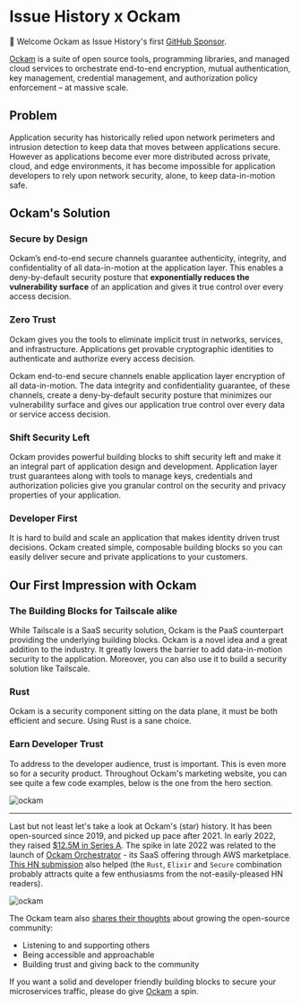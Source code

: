 # Issue History x Ockam

🍾️ Welcome Ockam as Issue History's first [GitHub Sponsor](https://github.com/sponsors/star-history).

[Ockam](https://github.com/build-trust/ockam) is a suite of open source tools, programming libraries, and managed cloud services to orchestrate end-to-end encryption, mutual authentication, key management, credential management, and authorization policy enforcement – at massive scale.

## Problem

Application security has historically relied upon network perimeters and intrusion detection to keep data that moves between applications secure. However as applications become ever more distributed across private, cloud, and edge environments, it has become impossible for application developers to rely upon network security, alone, to keep data-in-motion safe.

## Ockam's Solution

### Secure by Design

Ockam’s end-to-end secure channels guarantee authenticity, integrity, and confidentiality of all data-in-motion at the application layer. This enables a deny-by-default security posture that **exponentially reduces the vulnerability surface** of an application and gives it true control over every access decision.

### Zero Trust

Ockam gives you the tools to eliminate implicit trust in networks, services, and infrastructure. Applications get provable cryptographic identities to authenticate and authorize every access decision.

Ockam end-to-end secure channels enable application layer encryption of all data-in-motion. The data integrity and confidentiality guarantee, of these channels, create a deny-by-default security posture that minimizes our vulnerability surface and gives our application true control over every data or service access decision.

### Shift Security Left

Ockam provides powerful building blocks to shift security left and make it an integral part of application design and development.
Application layer trust guarantees along with tools to manage keys, credentials and authorization policies give you granular control on the security and privacy properties of your application.

### Developer First

It is hard to build and scale an application that makes identity driven trust decisions. Ockam created simple, composable building blocks so you can easily deliver secure and private applications to your customers.

## Our First Impression with Ockam

### The Building Blocks for Tailscale alike

While Tailscale is a SaaS security solution, Ockam is the PaaS counterpart providing the underlying 
building blocks. Ockam is a novel idea and a great addition to the industry. It greatly lowers the
barrier to add data-in-motion security to the application. Moreover, you can also use it to build a
security solution like Tailscale.

### Rust

Ockam is a security component sitting on the data plane, it must be both efficient and secure. Using
Rust is a sane choice.

### Earn Developer Trust

To address to the developer audience, trust is important. This is even more so for a security product.
Throughout Ockam's marketing website, you can see quite a few code examples, below is the one from
the hero section.

![ockam](/blog/assets/ockam/build-trust.webp)

---

Last but not least let's take a look at Ockam's (star) history. It has been open-sourced since 2019, and picked up pace after 2021. In early 2022, they raised [$12.5M in Series A](https://www.ockam.io/blog/series_a). The spike in late 2022 was related to the launch of [Ockam Orchestrator](https://aws.amazon.com/marketplace/pp/prodview-wsd42efzcpsxk) - its SaaS offering through AWS marketplace. 
[This HN submission](https://news.ycombinator.com/item?id=33038384) also helped (the `Rust`, `Elixir` and `Secure` combination
probably attracts quite a few enthusiasms from the not-easily-pleased HN readers).

![ockam](/blog/assets/ockam/ockam.webp)

The Ockam team also [shares their thoughts](https://www.ockam.io/blog/how_grow_popular_open_source_github) about growing the open-source community:

* Listening to and supporting others
* Being accessible and approachable
* Building trust and giving back to the community

If you want a solid and developer friendly building blocks to secure your microservices traffic, please do give [Ockam](https://github.com/build-trust/ockam) a spin.